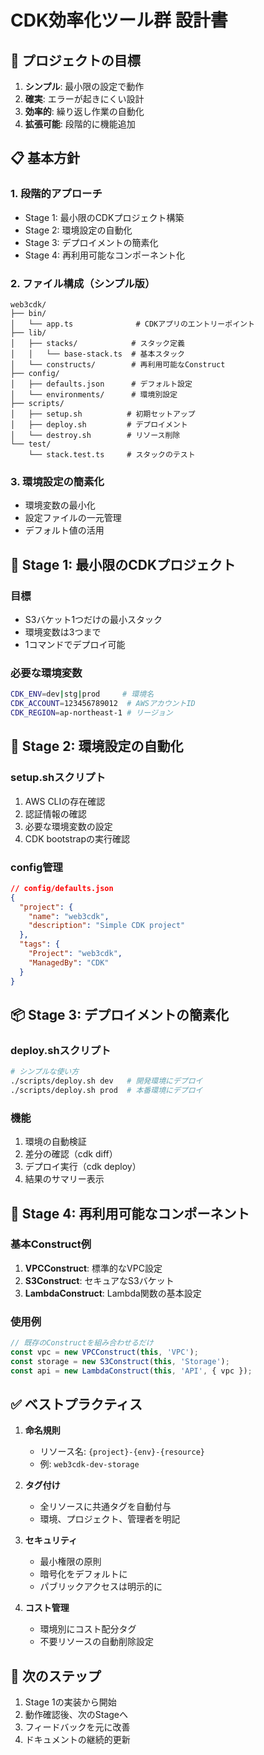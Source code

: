 # CDK効率化ツール群 設計書

## 🎯 プロジェクトの目標

1. **シンプル**: 最小限の設定で動作
2. **確実**: エラーが起きにくい設計
3. **効率的**: 繰り返し作業の自動化
4. **拡張可能**: 段階的に機能追加

## 📋 基本方針

### 1. 段階的アプローチ
- Stage 1: 最小限のCDKプロジェクト構築
- Stage 2: 環境設定の自動化
- Stage 3: デプロイメントの簡素化
- Stage 4: 再利用可能なコンポーネント化

### 2. ファイル構成（シンプル版）
```
web3cdk/
├── bin/
│   └── app.ts              # CDKアプリのエントリーポイント
├── lib/
│   ├── stacks/            # スタック定義
│   │   └── base-stack.ts  # 基本スタック
│   └── constructs/        # 再利用可能なConstruct
├── config/
│   ├── defaults.json      # デフォルト設定
│   └── environments/      # 環境別設定
├── scripts/
│   ├── setup.sh          # 初期セットアップ
│   ├── deploy.sh         # デプロイメント
│   └── destroy.sh        # リソース削除
└── test/
    └── stack.test.ts     # スタックのテスト
```

### 3. 環境設定の簡素化
- 環境変数の最小化
- 設定ファイルの一元管理
- デフォルト値の活用

## 🚀 Stage 1: 最小限のCDKプロジェクト

### 目標
- S3バケット1つだけの最小スタック
- 環境変数は3つまで
- 1コマンドでデプロイ可能

### 必要な環境変数
```bash
CDK_ENV=dev|stg|prod     # 環境名
CDK_ACCOUNT=123456789012  # AWSアカウントID
CDK_REGION=ap-northeast-1 # リージョン
```

## 🔧 Stage 2: 環境設定の自動化

### setup.shスクリプト
1. AWS CLIの存在確認
2. 認証情報の確認
3. 必要な環境変数の設定
4. CDK bootstrapの実行確認

### config管理
```json
// config/defaults.json
{
  "project": {
    "name": "web3cdk",
    "description": "Simple CDK project"
  },
  "tags": {
    "Project": "web3cdk",
    "ManagedBy": "CDK"
  }
}
```

## 📦 Stage 3: デプロイメントの簡素化

### deploy.shスクリプト
```bash
# シンプルな使い方
./scripts/deploy.sh dev   # 開発環境にデプロイ
./scripts/deploy.sh prod  # 本番環境にデプロイ
```

### 機能
1. 環境の自動検証
2. 差分の確認（cdk diff）
3. デプロイ実行（cdk deploy）
4. 結果のサマリー表示

## 🧩 Stage 4: 再利用可能なコンポーネント

### 基本Construct例
1. **VPCConstruct**: 標準的なVPC設定
2. **S3Construct**: セキュアなS3バケット
3. **LambdaConstruct**: Lambda関数の基本設定

### 使用例
```typescript
// 既存のConstructを組み合わせるだけ
const vpc = new VPCConstruct(this, 'VPC');
const storage = new S3Construct(this, 'Storage');
const api = new LambdaConstruct(this, 'API', { vpc });
```

## ✅ ベストプラクティス

1. **命名規則**
   - リソース名: `{project}-{env}-{resource}`
   - 例: `web3cdk-dev-storage`

2. **タグ付け**
   - 全リソースに共通タグを自動付与
   - 環境、プロジェクト、管理者を明記

3. **セキュリティ**
   - 最小権限の原則
   - 暗号化をデフォルトに
   - パブリックアクセスは明示的に

4. **コスト管理**
   - 環境別にコスト配分タグ
   - 不要リソースの自動削除設定

## 🔄 次のステップ

1. Stage 1の実装から開始
2. 動作確認後、次のStageへ
3. フィードバックを元に改善
4. ドキュメントの継続的更新